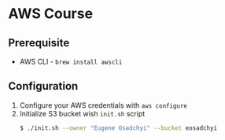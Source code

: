 # AWS Course

## Prerequisite
- AWS CLI - `brew install awscli`

## Configuration

1. Configure your AWS credentials with `aws configure`
2. Initialize S3 bucket wish `init.sh` script
    ```sh
    $ ./init.sh --owner "Eugene Osadchyi" --bucket eosadchyi
    ```
